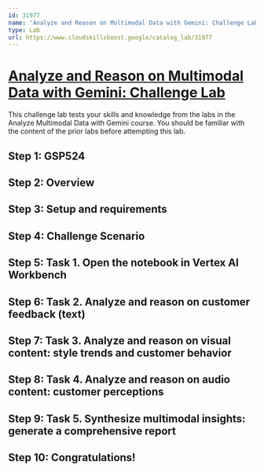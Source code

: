 ```yaml
---
id: 31977
name: 'Analyze and Reason on Multimodal Data with Gemini: Challenge Lab'
type: Lab
url: https://www.cloudskillsboost.google/catalog_lab/31977
---
```


# [Analyze and Reason on Multimodal Data with Gemini: Challenge Lab](https://www.cloudskillsboost.google/catalog_lab/31977)

This challenge lab tests your skills and knowledge from the labs in the Analyze Multimodal Data with Gemini course. You should be familiar with the content of the prior labs before attempting this lab.

## Step 1: GSP524

## Step 2: Overview

## Step 3: Setup and requirements

## Step 4: Challenge Scenario

## Step 5: Task 1. Open the notebook in Vertex AI Workbench

## Step 6: Task 2. Analyze and reason on customer feedback (text)

## Step 7: Task 3. Analyze and reason on visual content: style trends and customer behavior

## Step 8: Task 4. Analyze and reason on audio content: customer perceptions

## Step 9: Task 5. Synthesize multimodal insights: generate a comprehensive report

## Step 10: Congratulations!
